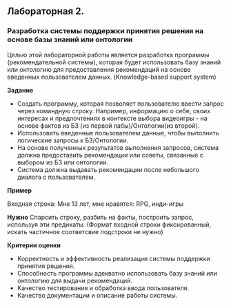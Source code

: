 ## Лабораторная 2.

### Разработка системы поддержки принятия решения на основе базы знаний или онтологии

Целью этой лабораторной работы является разработка программы (рекомендательной системы), которая будет использовать базу знаний или онтологию для предоставления рекомендаций на основе введенных пользователем данных. (Knowledge-based support system)

**Задание**

 - Создать программу, которая позволяет пользователю ввести запрос через командную строку. Например, информацию о себе, своих интересах и предпочтениях в контексте выбора видеоигры - на основе фактов из БЗ (из первой лабы)/Онтологии(из второй).
 - Использовать введенные пользователем данные, чтобы выполнить логические запросы к  БЗ/Онтологии.
 - На основе полученных результатов выполнения запросов, система должна предоставить рекомендации или советы, связанные с выбором из БЗ или онтологии.
 - Система должна выдавать рекомендации после небольшого диалога с пользователем.

**Пример**

Входная строка:
Мне 13 лет, мне нравятся: RPG, инди-игры

**Нужно**
Спарсить строку, разбить на факты, построить запрос, используя эти предикаты. (Формат входной строки фиксированный, искать частичное соответсвие подстроки не нужно)

**Критерии оценки**

 - Корректность и эффективность реализации системы поддержки принятия решения.
 - Способность программы адекватно использовать базу знаний или онтологию для выдачи рекомендаций.
 - Качество тестирования и обработка ввода пользователя.
 - Качество документации и описание работы системы.